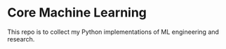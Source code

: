 # Core Machine Learning

This repo is to collect my Python implementations of ML engineering and research.
